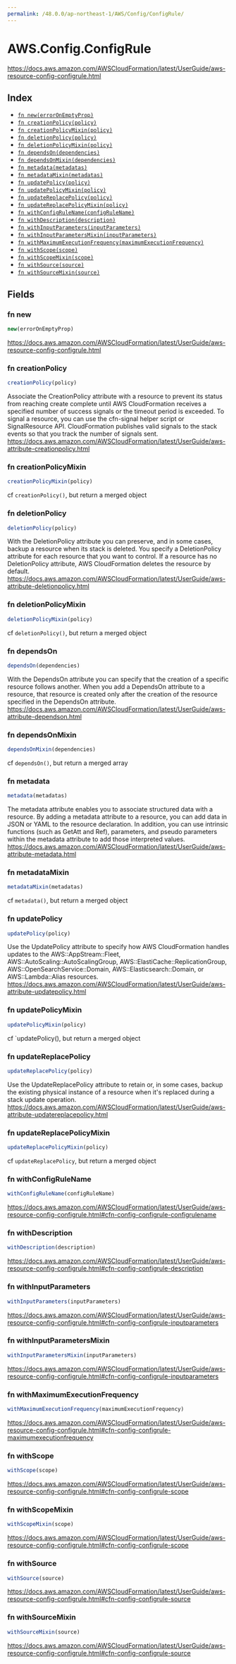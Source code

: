 ```yaml
---
permalink: /48.0.0/ap-northeast-1/AWS/Config/ConfigRule/
---
```


# AWS.Config.ConfigRule

https://docs.aws.amazon.com/AWSCloudFormation/latest/UserGuide/aws-resource-config-configrule.html

## Index

* [`fn new(errorOnEmptyProp)`](#fn-new)
* [`fn creationPolicy(policy)`](#fn-creationpolicy)
* [`fn creationPolicyMixin(policy)`](#fn-creationpolicymixin)
* [`fn deletionPolicy(policy)`](#fn-deletionpolicy)
* [`fn deletionPolicyMixin(policy)`](#fn-deletionpolicymixin)
* [`fn dependsOn(dependencies)`](#fn-dependson)
* [`fn dependsOnMixin(dependencies)`](#fn-dependsonmixin)
* [`fn metadata(metadatas)`](#fn-metadata)
* [`fn metadataMixin(metadatas)`](#fn-metadatamixin)
* [`fn updatePolicy(policy)`](#fn-updatepolicy)
* [`fn updatePolicyMixin(policy)`](#fn-updatepolicymixin)
* [`fn updateReplacePolicy(policy)`](#fn-updatereplacepolicy)
* [`fn updateReplacePolicyMixin(policy)`](#fn-updatereplacepolicymixin)
* [`fn withConfigRuleName(configRuleName)`](#fn-withconfigrulename)
* [`fn withDescription(description)`](#fn-withdescription)
* [`fn withInputParameters(inputParameters)`](#fn-withinputparameters)
* [`fn withInputParametersMixin(inputParameters)`](#fn-withinputparametersmixin)
* [`fn withMaximumExecutionFrequency(maximumExecutionFrequency)`](#fn-withmaximumexecutionfrequency)
* [`fn withScope(scope)`](#fn-withscope)
* [`fn withScopeMixin(scope)`](#fn-withscopemixin)
* [`fn withSource(source)`](#fn-withsource)
* [`fn withSourceMixin(source)`](#fn-withsourcemixin)

## Fields

### fn new

```ts
new(errorOnEmptyProp)
```

https://docs.aws.amazon.com/AWSCloudFormation/latest/UserGuide/aws-resource-config-configrule.html

### fn creationPolicy

```ts
creationPolicy(policy)
```

Associate the CreationPolicy attribute with a resource to prevent its status from reaching create complete until AWS CloudFormation receives a specified number of success signals or the timeout period is exceeded. To signal a resource, you can use the cfn-signal helper script or SignalResource API. CloudFormation publishes valid signals to the stack events so that you track the number of signals sent. 
https://docs.aws.amazon.com/AWSCloudFormation/latest/UserGuide/aws-attribute-creationpolicy.html

### fn creationPolicyMixin

```ts
creationPolicyMixin(policy)
```

cf `creationPolicy()`, but return a merged object

### fn deletionPolicy

```ts
deletionPolicy(policy)
```

With the DeletionPolicy attribute you can preserve, and in some cases, backup a resource when its stack is deleted. You specify a DeletionPolicy attribute for each resource that you want to control. If a resource has no DeletionPolicy attribute, AWS CloudFormation deletes the resource by default. 
https://docs.aws.amazon.com/AWSCloudFormation/latest/UserGuide/aws-attribute-deletionpolicy.html

### fn deletionPolicyMixin

```ts
deletionPolicyMixin(policy)
```

cf `deletionPolicy()`, but return a merged object

### fn dependsOn

```ts
dependsOn(dependencies)
```

With the DependsOn attribute you can specify that the creation of a specific resource follows another. When you add a DependsOn attribute to a resource, that resource is created only after the creation of the resource specified in the DependsOn attribute. 
https://docs.aws.amazon.com/AWSCloudFormation/latest/UserGuide/aws-attribute-dependson.html

### fn dependsOnMixin

```ts
dependsOnMixin(dependencies)
```

cf `dependsOn()`, but return a merged array

### fn metadata

```ts
metadata(metadatas)
```

The metadata attribute enables you to associate structured data with a resource. By adding a metadata attribute to a resource, you can add data in JSON or YAML to the resource declaration. In addition, you can use intrinsic functions (such as GetAtt and Ref), parameters, and pseudo parameters within the metadata attribute to add those interpreted values. 
https://docs.aws.amazon.com/AWSCloudFormation/latest/UserGuide/aws-attribute-metadata.html

### fn metadataMixin

```ts
metadataMixin(metadatas)
```

cf `metadata()`, but return a merged object

### fn updatePolicy

```ts
updatePolicy(policy)
```

Use the UpdatePolicy attribute to specify how AWS CloudFormation handles updates to the AWS::AppStream::Fleet, AWS::AutoScaling::AutoScalingGroup, AWS::ElastiCache::ReplicationGroup, AWS::OpenSearchService::Domain, AWS::Elasticsearch::Domain, or AWS::Lambda::Alias resources. 
https://docs.aws.amazon.com/AWSCloudFormation/latest/UserGuide/aws-attribute-updatepolicy.html

### fn updatePolicyMixin

```ts
updatePolicyMixin(policy)
```

cf `updatePolicy(), but return a merged object

### fn updateReplacePolicy

```ts
updateReplacePolicy(policy)
```

Use the UpdateReplacePolicy attribute to retain or, in some cases, backup the existing physical instance of a resource when it's replaced during a stack update operation. 
https://docs.aws.amazon.com/AWSCloudFormation/latest/UserGuide/aws-attribute-updatereplacepolicy.html

### fn updateReplacePolicyMixin

```ts
updateReplacePolicyMixin(policy)
```

cf `updateReplacePolicy`, but return a merged object

### fn withConfigRuleName

```ts
withConfigRuleName(configRuleName)
```

https://docs.aws.amazon.com/AWSCloudFormation/latest/UserGuide/aws-resource-config-configrule.html#cfn-config-configrule-configrulename

### fn withDescription

```ts
withDescription(description)
```

https://docs.aws.amazon.com/AWSCloudFormation/latest/UserGuide/aws-resource-config-configrule.html#cfn-config-configrule-description

### fn withInputParameters

```ts
withInputParameters(inputParameters)
```

https://docs.aws.amazon.com/AWSCloudFormation/latest/UserGuide/aws-resource-config-configrule.html#cfn-config-configrule-inputparameters

### fn withInputParametersMixin

```ts
withInputParametersMixin(inputParameters)
```

https://docs.aws.amazon.com/AWSCloudFormation/latest/UserGuide/aws-resource-config-configrule.html#cfn-config-configrule-inputparameters

### fn withMaximumExecutionFrequency

```ts
withMaximumExecutionFrequency(maximumExecutionFrequency)
```

https://docs.aws.amazon.com/AWSCloudFormation/latest/UserGuide/aws-resource-config-configrule.html#cfn-config-configrule-maximumexecutionfrequency

### fn withScope

```ts
withScope(scope)
```

https://docs.aws.amazon.com/AWSCloudFormation/latest/UserGuide/aws-resource-config-configrule.html#cfn-config-configrule-scope

### fn withScopeMixin

```ts
withScopeMixin(scope)
```

https://docs.aws.amazon.com/AWSCloudFormation/latest/UserGuide/aws-resource-config-configrule.html#cfn-config-configrule-scope

### fn withSource

```ts
withSource(source)
```

https://docs.aws.amazon.com/AWSCloudFormation/latest/UserGuide/aws-resource-config-configrule.html#cfn-config-configrule-source

### fn withSourceMixin

```ts
withSourceMixin(source)
```

https://docs.aws.amazon.com/AWSCloudFormation/latest/UserGuide/aws-resource-config-configrule.html#cfn-config-configrule-source
